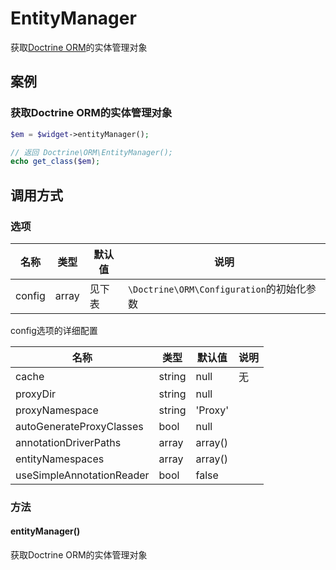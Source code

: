EntityManager
=============

获取[Doctrine ORM](https://github.com/doctrine/doctrine2)的实体管理对象

案例
----

### 获取Doctrine ORM的实体管理对象
```php
$em = $widget->entityManager();

// 返回 Doctrine\ORM\EntityManager();
echo get_class($em);
```

调用方式
--------

### 选项

| 名称          | 类型      | 默认值    | 说明                                      |
|---------------|-----------|-----------|-------------------------------------------|
| config        | array     | 见下表    | `\Doctrine\ORM\Configuration`的初始化参数 |

config选项的详细配置

| 名称                      | 类型      | 默认值    | 说明  |
|---------------------------|-----------|-----------|-------|
| cache                     | string    | null      | 无    |                                                                         |
| proxyDir                  | string    | null      |       |
| proxyNamespace            | string    | 'Proxy'   |       |
| autoGenerateProxyClasses  | bool      | null      |       |
| annotationDriverPaths     | array     | array()   |       |
| entityNamespaces          | array     | array()   |       |
| useSimpleAnnotationReader | bool      | false     |       |

### 方法

#### entityManager()
获取Doctrine ORM的实体管理对象
